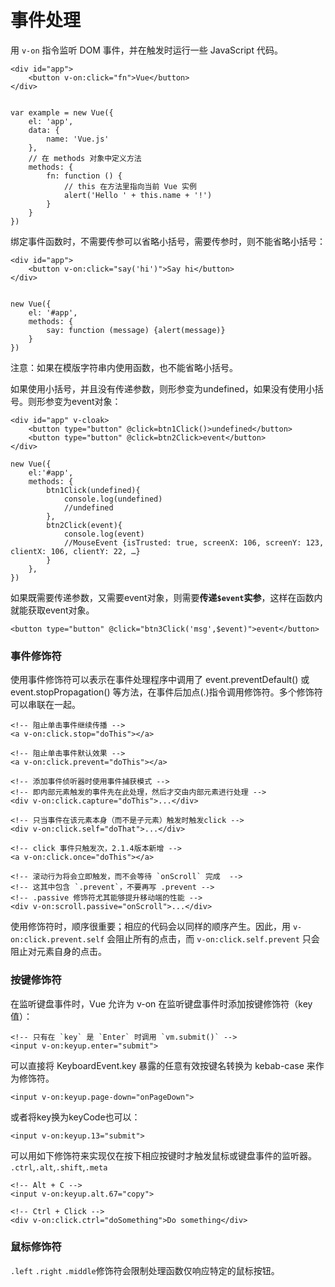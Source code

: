 事件处理
===================
用 `v-on` 指令监听 DOM 事件，并在触发时运行一些 JavaScript 代码。

    <div id="app">
        <button v-on:click="fn">Vue</button>
    </div>

 
    var example = new Vue({
        el: 'app',
        data: {
            name: 'Vue.js'
        },
        // 在 methods 对象中定义方法
        methods: {
            fn: function () {
                // this 在方法里指向当前 Vue 实例
                alert('Hello ' + this.name + '!')
            }
        }
    })

绑定事件函数时，不需要传参可以省略小括号，需要传参时，则不能省略小括号：

    <div id="app">
        <button v-on:click="say('hi')">Say hi</button>
    </div>


    new Vue({
        el: '#app',
        methods: {
            say: function (message) {alert(message)}
        }
    })

注意：如果在模版字符串内使用函数，也不能省略小括号。

如果使用小括号，并且没有传递参数，则形参变为undefined，如果没有使用小括号。则形参变为event对象：

    <div id="app" v-cloak>
		<button type="button" @click=btn1Click()>undefined</button>
		<button type="button" @click=btn2Click>event</button>
	</div>
    
    new Vue({
        el:'#app',
        methods: {
            btn1Click(undefined){
                console.log(undefined)
                //undefined
            },
            btn2Click(event){
                console.log(event)
                //MouseEvent {isTrusted: true, screenX: 106, screenY: 123, clientX: 106, clientY: 22, …}
            }
        },
    })    
如果既需要传递参数，又需要event对象，则需要**传递`$event`实参**，这样在函数内就能获取event对象。

``
<button type="button" @click="btn3Click('msg',$event)">event</button>
``

###  事件修饰符
使用事件修饰符可以表示在事件处理程序中调用了 event.preventDefault() 或 event.stopPropagation() 等方法，在事件后加点(.)指令调用修饰符。多个修饰符可以串联在一起。

    <!-- 阻止单击事件继续传播 -->
    <a v-on:click.stop="doThis"></a>

    <!-- 阻止单击事件默认效果 -->
    <a v-on:click.prevent="doThis"></a>

    <!-- 添加事件侦听器时使用事件捕获模式 -->
    <!-- 即内部元素触发的事件先在此处理，然后才交由内部元素进行处理 -->
    <div v-on:click.capture="doThis">...</div>

    <!-- 只当事件在该元素本身（而不是子元素）触发时触发click -->
    <div v-on:click.self="doThat">...</div>

    <!-- click 事件只触发次，2.1.4版本新增 -->
    <a v-on:click.once="doThis"></a>

    <!-- 滚动行为将会立即触发，而不会等待 `onScroll` 完成  -->
    <!-- 这其中包含 `.prevent`，不要再写 .prevent -->
    <!-- .passive 修饰符尤其能够提升移动端的性能 -->
    <div v-on:scroll.passive="onScroll">...</div>

使用修饰符时，顺序很重要；相应的代码会以同样的顺序产生。因此，用 `v-on:click.prevent.self` 会阻止所有的点击，而 `v-on:click.self.prevent` 只会阻止对元素自身的点击。

###  按键修饰符
在监听键盘事件时，Vue 允许为 v-on 在监听键盘事件时添加按键修饰符（key值）：

    <!-- 只有在 `key` 是 `Enter` 时调用 `vm.submit()` -->
    <input v-on:keyup.enter="submit">
可以直接将 KeyboardEvent.key 暴露的任意有效按键名转换为 kebab-case 来作为修饰符。

    <input v-on:keyup.page-down="onPageDown">

或者将key换为keyCode也可以：

    <input v-on:keyup.13="submit">

可以用如下修饰符来实现仅在按下相应按键时才触发鼠标或键盘事件的监听器。
`.ctrl`,`.alt`,`.shift`,`.meta`
```
<!-- Alt + C -->
<input v-on:keyup.alt.67="copy">

<!-- Ctrl + Click -->
<div v-on:click.ctrl="doSomething">Do something</div>
```
###  鼠标修饰符
`.left` `.right` `.middle`修饰符会限制处理函数仅响应特定的鼠标按钮。